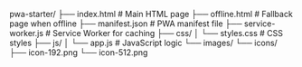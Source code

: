 pwa-starter/
├── index.html           # Main HTML page
├── offline.html         # Fallback page when offline
├── manifest.json        # PWA manifest file
├── service-worker.js    # Service Worker for caching
├── css/
│   └── styles.css       # CSS styles
├── js/
│   └── app.js           # JavaScript logic
└── images/
    └── icons/
        ├── icon-192.png
        └── icon-512.png
